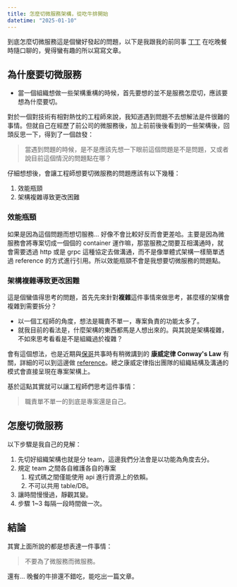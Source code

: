 ```yaml
---
title: 怎麼切微服務架構，從吃牛排開始
datetime: "2025-01-10"
---
```


到底怎麼切微服務這是個蠻好發起的問題，以下是我跟我的前同事 [丁丁](https://medium.com/@yuijzeon) 在吃晚餐時隨口聊的，覺得蠻有趣的所以寫寫文章。

## 為什麼要切微服務

- 當一個組織想做一些架構重構的時候，首先要想的並不是服務怎麼切，應該要想為什麼要切。

對於一個對技術有相對熱忱的工程師來說，我知道遇到問題不去想解法是件很難的事情。但就自己在經歷了前公司的微服務後，加上前前後後看到的一些架構後，回頭反思一下，得到了一個啟發：

<!--more-->
> 當遇到問題的時候，是不是應該先想一下眼前這個問題是不是問題，又或者說目前這個情況的問題點在哪？

仔細想想後，會讓工程師想要切微服務的問題應該有以下幾種：

1. 效能瓶頸
2. 架構複雜導致更改困難

### 效能瓶頸

如果是因為這個問題而想切服務... 好像不會比較好反而會更差哈。主要是因為微服務會將專案切成一個個的 container 運作嘛，那當服務之間要互相溝通時，就會需要透過 http 或是 grpc 這種協定去做溝通，而不是像單體式架構一樣簡單透過 reference 的方式進行引用。所以效能瓶頸不會是我想要切微服務的問題點。

### 架構複雜導致更改困難

這是個蠻值得思考的問題，首先先來針對**複雜**這件事情來做思考，甚麼樣的架構會複雜到需要拆分？

- 以一個工程師的角度，想法是職責不單一，專案負責的功能太多了。
- 就我目前的看法是，什麼架構的東西都馬是人想出來的。與其說是架構複雜，不如來思考看看是不是組織過於複雜？

會有這個想法，也是近期與[保哥](https://blog.miniasp.com/)共事時有稍微講到的 **康威定律 Conway's Law** 有關，詳細的可以到這邊做 [reference](https://felo.ai/search/9pn82wNAATtZsvYS7itye2?invite=B847RoO8qrn8e)。總之康威定律指出團隊的組織結構及溝通的模式會直接呈現在專案架構上。

基於這點其實就可以讓工程師們思考這件事情：
> 職責單不單一的到底是專案還是自己。

## 怎麼切微服務

以下步驟是我自己的見解：

1. 先切好組織架構也就是分 team，這邊我們分法會是以功能為角度去分。
2. 規定 team 之間各自維護各自的專案
   1. 程式碼之間僅能使用 api 進行資源上的依賴。
   2. 不可以共用 table/DB。
3. 讓時間慢慢過，靜觀其變。
4. 步驟 1~3 每隔一段時間做一次。

## 結論

其實上面所說的都是想表達一件事情：
> 不要為了微服務而微服務。

還有... 晚餐的牛排還不錯吃，能吃出一篇文章。
